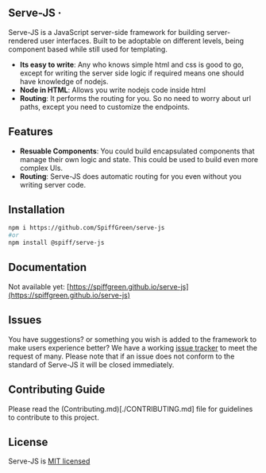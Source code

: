 <h2>Serve-JS · </h2>

Serve-JS is a JavaScript server-side framework for building server-rendered user interfaces. Built to be adoptable on different levels, being  component based while still used for templating.
* __Its easy to write__: Any who knows simple html and css is good to go, except for writing the server side logic if required means one should have knowledge of nodejs.
* __Node in HTML__: Allows you write nodejs code inside html
* __Routing__: It performs the routing for you. So no need to worry about url paths, except you need to customize the endpoints.

## Features
* __Resuable Components__: You could build encapsulated components that manage their own logic and state. This could be used to build even more complex UIs.
* __Routing__: Serve-JS does automatic routing for you even without you writing server code.

## Installation
```bash
npm i https://github.com/SpiffGreen/serve-js
#or
npm install @spiff/serve-js
```

## Documentation
Not available yet: [https://spiffgreen.github.io/serve-js](https://spiffgreen.github.io/serve-js)

## Issues
You have suggestions? or something you wish is added to the framework to make users experience better? We have a working [issue tracker](https://github.com/SpiffGreen/serve-js/issues) to meet the request of many. Please note that if an issue does not conform to the standard of Serve-JS it will be closed immediately.

## Contributing Guide
Please read the (Contributing.md)[./CONTRIBUTING.md] file for guidelines to contribute to this project.

## License
Serve-JS is [MIT licensed](./LICENSE)